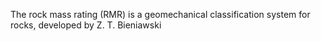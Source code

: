 The rock mass rating (RMR) is a geomechanical classification system for rocks, developed by Z. T. Bieniawski
